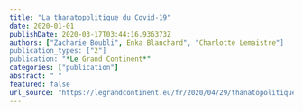 ```yaml
---
title: "La thanatopolitique du Covid-19"
date: 2020-01-01
publishDate: 2020-03-17T03:44:16.936373Z
authors: ["Zacharie Boubli", Enka Blanchard", "Charlotte Lemaistre"]
publication_types: ["2"]
publication: "*Le Grand Continent*"
categories: ["publication"]
abstract: " "
featured: false
url_source: "https://legrandcontinent.eu/fr/2020/04/29/thanatopolitique-covid-19/"
---
```


